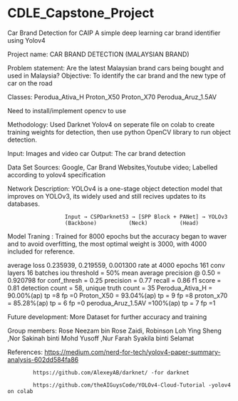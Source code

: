 # CDLE_Capstone_Project
Car Brand Detection for CAIP
A simple deep learning car brand identifier using Yolov4

Project name: CAR BRAND DETECTION (MALAYSIAN BRAND)

Problem statement: Are the latest Malaysian brand cars being bought and used in Malaysia? 
Objective: To identify the car brand and the new type of car on the road 

Classes: 
          Perodua_Ativa_H
          Proton_X50
          Proton_X70
          Perodua_Aruz_1.5AV
          
          
Need to install/implement opencv to use

Methodology: Used Darknet Yolov4 on seperate file on colab to create training weights for detection, then use python OpenCV library to run object detection.

Input: Images and video car Output: The car brand detection 

Data Set Sources: Google, Car Brand Websites,Youtube video; Labelled according to yolov4 specification

Network Description: YOLOv4 is a one-stage object detection model that improves on YOLOv3, its widely used and still recives updates to its databases.
                      
                      Input → CSPDarknet53 → [SPP Block + PANet] → YOLOv3
                      (Backbone)          (Neck)          (Head)
                      
                      
Model Traning : Trained for 8000 epochs but the accuracy began to waver and to avoid overfitting, the most optimal weight is 3000, with 4000 included for reference.

average loss 0.235939, 0.219559, 0.001300 rate at 4000 epochs
161 conv layers 		16 batches 		iou threshold = 50%
mean average precision @ 0.50 = 0.920798	for conf_thresh = 0.25
precision = 0.77	recall = 0.86		f1 score = 0.81
detection count = 58, unique truth count = 35 
Perodua_Ativa_H = 90.00%(ap)	tp =8 fp  =0
Proton_X50	= 93.04%(ap)	tp = 9 fp =8
proton_x70	= 85.28%(ap)		tp = 6 fp =0
perodua_Aruz_1.5AV =100%(ap)	tp = 7 fp =1

Future development: More Dataset for further accuracy and training

Group members: Rose Neezam bin Rose Zaidi, Robinson Loh Ying Sheng ,Nor Sakinah binti Mohd Yusoff ,Nur Farah Syakila binti Selamat

References: https://medium.com/nerd-for-tech/yolov4-paper-summary-analysis-602dd584fa86

            https://github.com/AlexeyAB/darknet/ -for darknet
            
            https://github.com/theAIGuysCode/YOLOv4-Cloud-Tutorial -yolov4 on colab

